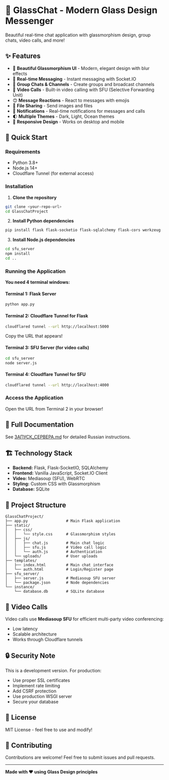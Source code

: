 # 💬 GlassChat - Modern Glass Design Messenger

Beautiful real-time chat application with glassmorphism design, group chats, video calls, and more!

## ✨ Features

- 🎨 **Beautiful Glassmorphism UI** - Modern, elegant design with blur effects
- 💬 **Real-time Messaging** - Instant messaging with Socket.IO
- 👥 **Group Chats & Channels** - Create groups and broadcast channels
- 🎥 **Video Calls** - Built-in video calling with SFU (Selective Forwarding Unit)
- 😊 **Message Reactions** - React to messages with emojis
- 📎 **File Sharing** - Send images and files
- 🔔 **Notifications** - Real-time notifications for messages and calls
- 🌓 **Multiple Themes** - Dark, Light, Ocean themes
- 📱 **Responsive Design** - Works on desktop and mobile

## 🚀 Quick Start

### Requirements
- Python 3.8+
- Node.js 14+
- Cloudflare Tunnel (for external access)

### Installation

1. **Clone the repository**
```bash
git clone <your-repo-url>
cd GlassChatProject
```

2. **Install Python dependencies**
```bash
pip install flask flask-socketio flask-sqlalchemy flask-cors werkzeug
```

3. **Install Node.js dependencies**
```bash
cd sfu_server
npm install
cd ..
```

### Running the Application

**You need 4 terminal windows:**

#### Terminal 1: Flask Server
```bash
python app.py
```

#### Terminal 2: Cloudflare Tunnel for Flask
```bash
cloudflared tunnel --url http://localhost:5000
```
Copy the URL that appears!

#### Terminal 3: SFU Server (for video calls)
```bash
cd sfu_server
node server.js
```

#### Terminal 4: Cloudflare Tunnel for SFU
```bash
cloudflared tunnel --url http://localhost:4000
```

### Access the Application

Open the URL from Terminal 2 in your browser!

## 📖 Full Documentation

See [ЗАПУСК_СЕРВЕРА.md](ЗАПУСК_СЕРВЕРА.md) for detailed Russian instructions.

## 🏗️ Technology Stack

- **Backend:** Flask, Flask-SocketIO, SQLAlchemy
- **Frontend:** Vanilla JavaScript, Socket.IO Client
- **Video:** Mediasoup (SFU), WebRTC
- **Styling:** Custom CSS with Glassmorphism
- **Database:** SQLite

## 📁 Project Structure

```
GlassChatProject/
├── app.py                 # Main Flask application
├── static/
│   ├── css/
│   │   └── style.css      # Glassmorphism styles
│   ├── js/
│   │   ├── chat.js        # Main chat logic
│   │   ├── sfu.js         # Video call logic
│   │   └── auth.js        # Authentication
│   └── uploads/           # User uploads
├── templates/
│   ├── index.html         # Main chat interface
│   └── auth.html          # Login/Register page
├── sfu_server/
│   ├── server.js          # Mediasoup SFU server
│   └── package.json       # Node dependencies
└── instance/
    └── database.db        # SQLite database

```

## 🎥 Video Calls

Video calls use **Mediasoup SFU** for efficient multi-party video conferencing:
- Low latency
- Scalable architecture
- Works through Cloudflare tunnels

## 🔒 Security Note

This is a development version. For production:
- Use proper SSL certificates
- Implement rate limiting
- Add CSRF protection
- Use production WSGI server
- Secure your database

## 📝 License

MIT License - feel free to use and modify!

## 🤝 Contributing

Contributions are welcome! Feel free to submit issues and pull requests.

---

**Made with ❤️ using Glass Design principles**

